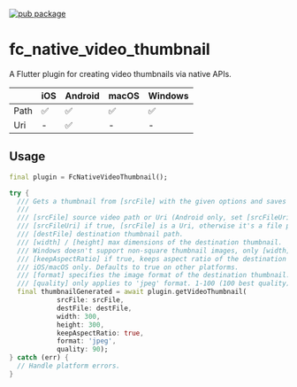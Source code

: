 [![pub package](https://img.shields.io/pub/v/fc_native_video_thumbnail.svg)](https://pub.dev/packages/fc_native_video_thumbnail)

# fc_native_video_thumbnail

A Flutter plugin for creating video thumbnails via native APIs.

|      | iOS | Android | macOS | Windows |
| ---- | --- | ------- | ----- | ------- |
| Path | ✅  | ✅      | ✅    | ✅      |
| Uri  | -   | ✅      | -     | -       |

## Usage

```dart
final plugin = FcNativeVideoThumbnail();

try {
  /// Gets a thumbnail from [srcFile] with the given options and saves it to [destFile].
  ///
  /// [srcFile] source video path or Uri (Android only, set [srcFileUri] to true if this is a Uri).
  /// [srcFileUri] if true, [srcFile] is a Uri, otherwise it's a file path. Defaults to false. Android only.
  /// [destFile] destination thumbnail path.
  /// [width] / [height] max dimensions of the destination thumbnail.
  /// Windows doesn't support non-square thumbnail images, only [width] is used in Windows, resulting in a [width]x[width] thumbnail.
  /// [keepAspectRatio] if true, keeps aspect ratio of the destination thumbnail.
  /// iOS/macOS only. Defaults to true on other platforms.
  /// [format] specifies the image format of the destination thumbnail. 'png' or 'jpeg'. Defaults to null(auto).
  /// [quality] only applies to 'jpeg' format. 1-100 (100 best quality).
  final thumbnailGenerated = await plugin.getVideoThumbnail(
            srcFile: srcFile,
            destFile: destFile,
            width: 300,
            height: 300,
            keepAspectRatio: true,
            format: 'jpeg',
            quality: 90);
} catch (err) {
  // Handle platform errors.
}
```
